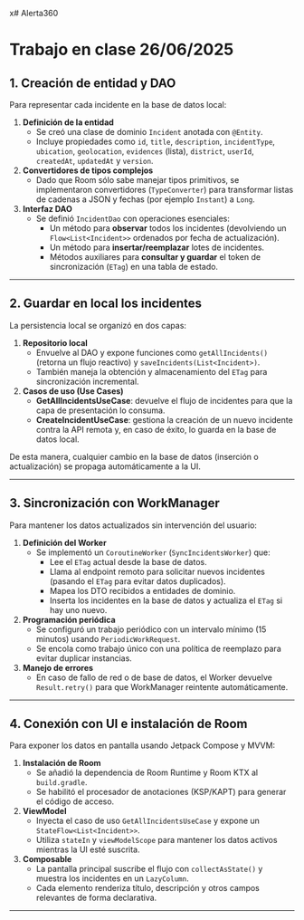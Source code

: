 x# Alerta360

# Trabajo en clase 26/06/2025

## 1. Creación de entidad y DAO

Para representar cada incidente en la base de datos local:

1. **Definición de la entidad**  
   - Se creó una clase de dominio `Incident` anotada con `@Entity`.  
   - Incluye propiedades como `id`, `title`, `description`, `incidentType`, `ubication`, `geolocation`, `evidences` (lista), `district`, `userId`, `createdAt`, `updatedAt` y `version`.
2. **Convertidores de tipos complejos**  
   - Dado que Room sólo sabe manejar tipos primitivos, se implementaron convertidores (`TypeConverter`) para transformar listas de cadenas a JSON y fechas (por ejemplo `Instant`) a `Long`.
3. **Interfaz DAO**  
   - Se definió `IncidentDao` con operaciones esenciales:
     - Un método para **observar** todos los incidentes (devolviendo un `Flow<List<Incident>>` ordenados por fecha de actualización).
     - Un método para **insertar/reemplazar** lotes de incidentes.
     - Métodos auxiliares para **consultar y guardar** el token de sincronización (`ETag`) en una tabla de estado.

---

## 2. Guardar en local los incidentes

La persistencia local se organizó en dos capas:

1. **Repositorio local**  
   - Envuelve al DAO y expone funciones como `getAllIncidents()` (retorna un flujo reactivo) y `saveIncidents(List<Incident>)`.
   - También maneja la obtención y almacenamiento del `ETag` para sincronización incremental.
2. **Casos de uso (Use Cases)**  
   - **GetAllIncidentsUseCase**: devuelve el flujo de incidentes para que la capa de presentación lo consuma.  
   - **CreateIncidentUseCase**: gestiona la creación de un nuevo incidente contra la API remota y, en caso de éxito, lo guarda en la base de datos local.

De esta manera, cualquier cambio en la base de datos (inserción o actualización) se propaga automáticamente a la UI.

---

## 3. Sincronización con WorkManager

Para mantener los datos actualizados sin intervención del usuario:

1. **Definición del Worker**  
   - Se implementó un `CoroutineWorker` (`SyncIncidentsWorker`) que:
     - Lee el `ETag` actual desde la base de datos.
     - Llama al endpoint remoto para solicitar nuevos incidentes (pasando el `ETag` para evitar datos duplicados).
     - Mapea los DTO recibidos a entidades de dominio.
     - Inserta los incidentes en la base de datos y actualiza el `ETag` si hay uno nuevo.
2. **Programación periódica**  
   - Se configuró un trabajo periódico con un intervalo mínimo (15 minutos) usando `PeriodicWorkRequest`.
   - Se encola como trabajo único con una política de reemplazo para evitar duplicar instancias.
3. **Manejo de errores**  
   - En caso de fallo de red o de base de datos, el Worker devuelve `Result.retry()` para que WorkManager reintente automáticamente.

---

## 4. Conexión con UI e instalación de Room

Para exponer los datos en pantalla usando Jetpack Compose y MVVM:

1. **Instalación de Room**  
   - Se añadió la dependencia de Room Runtime y Room KTX al `build.gradle`.  
   - Se habilitó el procesador de anotaciones (KSP/KAPT) para generar el código de acceso.
2. **ViewModel**  
   - Inyecta el caso de uso `GetAllIncidentsUseCase` y expone un `StateFlow<List<Incident>>`.  
   - Utiliza `stateIn` y `viewModelScope` para mantener los datos activos mientras la UI esté suscrita.
3. **Composable**  
   - La pantalla principal suscribe el flujo con `collectAsState()` y muestra los incidentes en un `LazyColumn`.  
   - Cada elemento renderiza título, descripción y otros campos relevantes de forma declarativa.


---
